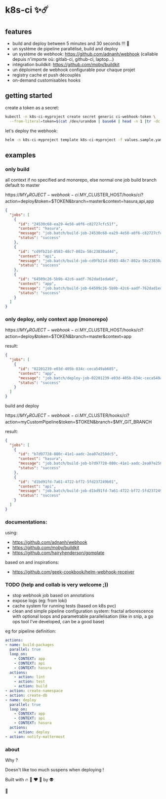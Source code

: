 # k8s-ci ✨☄️

## features
- build and deploy between 5 minutes and 30 seconds !!! 🚀
- un système de pipeline parallélisé, build and deploy
- un système de webhook: https://github.com/adnanh/webhook (callable depuis n'importe où: gitlab-ci, github-ci, laptop...)
- intégration buildkit: https://github.com/moby/buildkit
- un déploiment de webhook configurable pour chaque projet
- registry cache et push découplés
- on-demand customisables hooks


## getting started
create a token as a secret:
```sh
kubectl -n k8s-ci-myproject create secret generic ci-webhook-token \
  --from-literal=token=$(cat /dev/urandom | base64 | head -n 1 |tr -dc '[:alnum:]' |cut -c -32)
```

let's deploy the webhook:
```sh
helm -n k8s-ci-myproject template k8s-ci-myproject -f values.sample.yaml . | kubectl create -f -
```

## examples

### only build
all context if no specified and monorepo, else normal one job build
branch default to master

https://$MY_PROJECT-webhook-ci.$MY_CLUSTER_HOST/hooks/ci?action=deploy&token=$TOKEN&branch=master&context=hasura,api,app

```json
{
  "jobs": [
    {
      "id": "24530c68-ea29-4e58-a0f6-c82727cfc51f",
      "context": "hasura",
      "message": "job.batch/build-job-24530c68-ea29-4e58-a0f6-c82727cfc51f created",
      "status": "success"
    },
    {
      "id": "cd9fb21d-8583-48c7-802a-58c23830ad4d",
      "context": "api",
      "message": "job.batch/build-job-cd9fb21d-8583-48c7-802a-58c23830ad4d created",
      "status": "success"
    },
    {
      "id": "64509c26-5b9b-42c6-aadf-762dad1eda6d",
      "context": "app",
      "message": "job.batch/build-job-64509c26-5b9b-42c6-aadf-762dad1eda6d created",
      "status": "success"
    }
  ]
}
```


### only deploy, only context app (monorepo)

https://$MY_PROJECT-webhook-ci.$MY_CLUSTER_HOST/hooks/ci?action=deploy&token=$TOKEN&branch=master&context=app

result:
```json
{
  "jobs": [
    {
      "id": "02201239-e03d-405b-834c-ceca549ab685",
      "context": "app",
      "message": "job.batch/deploy-job-02201239-e03d-405b-834c-ceca549ab685 created",
      "status": "success"
    }
  ]
}
```

build and deploy

https://$MY_PROJECT-webhook-ci.$MY_CLUSTER/hooks/ci?action=myCustomPipeline&token=$TOKEN&branch=$MY_GIT_BRANCH

result:
```json
{
  "jobs": [
    {
      "id": "b7d97728-880c-41e1-aadc-2ea07e258dc5",
      "context": "hasura",
      "message": "job.batch/build-job-b7d97728-880c-41e1-aadc-2ea07e258dc5 created",
      "status": "success"
    },
    {
      "id": "d1bd91fd-7a61-4722-bf72-5fd237249b01",
      "context": "api",
      "message": "job.batch/build-job-d1bd91fd-7a61-4722-bf72-5fd237249b01 created",
      "status": "success"
    }
  ]
}
```

### documentations:

using:
- https://github.com/adnanh/webhook
- https://github.com/moby/buildkit
- https://github.com/hairyhenderson/gomplate

based on and inspirations:
- https://github.com/geek-cookbook/helm-webhook-receiver

### TODO (help and collab is very welcome ;))

- stop webhook job based on annotations
- expose logs (eg: from loki)
- cache system for running tests (based on k8s pvc)
- clean and simple pipeline configuration system:
  fractal arborescence with optional loops and parametrable parallelisation
  (like in snip, a go ops tool I've developed, can be a good base)

eg for pipeline definition:
```yaml
actions:
- name: build-packages
  parallel: true
  loop_on:
    - CONTEXT: app
    - CONTEXT: api
    - CONTEXT: hasura
  actions:
    - action: lint
    - action: test
    - action: build
- action: create-namespace
- action: create-db
- name: deploy
  parallel: true
  loop_on:
    - CONTEXT: app
    - CONTEXT: api
    - CONTEXT: hasura
  actions:
    - action: deploy
- action: notify-mattermost
```

### about
Why ?

Doesn't like too much suspens when deploying !

Built with 🔥 🦊 ❤️ 🐺 by 👽

🖖
